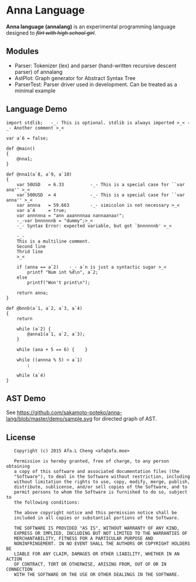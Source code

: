 # Anna Language

__Anna language (annalang)__ is an experimental programming language designed to ~~_flirt with high school girl_~~.

## Modules

- Parser: Tokenizer (lex) and parser (hand-written recursive descent parser) of annalang
- AstPlot: Graph generator for Abstract Syntax Tree
- ParserTest: Parser driver used in development. Can be treated as a minimal example


## Language Demo
```
import stdlib;   -_- This is optional. stdlib is always imported >_< -_- Another comment >_<

var a`6 = false;

def @main()
{
    @nna1;
}

def @nna1(a`8, a`9, a`10)
{
    var 50USD   = 6.33          -_- This is a special case for ``var ana'' >_<
    var 500USD  = 4             -_- This is a special case for ``var anna'' >_<
    var annna   = 59.663        -_- simicolon is not necessary >_<
    var a`4     = true;
    var annnnna = "ann aaannnnaa nannaanaa!";
    -_-var bnnnnnnb = "dummy";>_<
    -_- Syntax Error: expected variable, but got `bnnnnnnb' >_<

    -_-
    This is a multiline comment.
    Second line
    Thrid line
    >_<

    if (anna == a`2)    -_- a`n is just a syntactic sugar >_<
        printf "Num int %d\n", a`2;
    else
        printf("Won't print\n");

    return anna;
}

def @bnnb(a`1, a`2, a`3, a`4)
{
    return

    while (a`2) {
        @anna1(a`1, a`2, a`3);
    }

    while (ana + 5 == 6) {    }

    while ((annna % 5) < a`1)
        ;

    while (a`4)
}
```

## AST Demo
See https://github.com/sakamoto-poteko/anna-lang/blob/master/demo/sample.svg for directed graph of AST.

## License
```
   Copyright (c) 2015 Afa.L Cheng <afa@afa.moe>

   Permission is hereby granted, free of charge, to any person obtaining
   a copy of this software and associated documentation files (the
   "Software"), to deal in the Software without restriction, including
   without limitation the rights to use, copy, modify, merge, publish,
   distribute, sublicense, and/or sell copies of the Software, and to
   permit persons to whom the Software is furnished to do so, subject to
   the following conditions:

   The above copyright notice and this permission notice shall be
   included in all copies or substantial portions of the Software.

   THE SOFTWARE IS PROVIDED "AS IS", WITHOUT WARRANTY OF ANY KIND,
   EXPRESS OR IMPLIED, INCLUDING BUT NOT LIMITED TO THE WARRANTIES OF
   MERCHANTABILITY, FITNESS FOR A PARTICULAR PURPOSE AND
   NONINFRINGEMENT. IN NO EVENT SHALL THE AUTHORS OR COPYRIGHT HOLDERS BE
   LIABLE FOR ANY CLAIM, DAMAGES OR OTHER LIABILITY, WHETHER IN AN ACTION
   OF CONTRACT, TORT OR OTHERWISE, ARISING FROM, OUT OF OR IN CONNECTION
   WITH THE SOFTWARE OR THE USE OR OTHER DEALINGS IN THE SOFTWARE.
```
